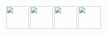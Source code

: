 
<img src="https://user-images.githubusercontent.com/4249591/31364931-110e9c54-ad36-11e7-8d79-bdffd8c68b64.png" height="60">

<img src="https://user-images.githubusercontent.com/4249591/31364932-15a772d6-ad36-11e7-9327-6460218d3f1a.png" height="60">

<img src="https://user-images.githubusercontent.com/4249591/31364935-18e2afba-ad36-11e7-8120-022b9f832284.png" height="60">

<img src="https://user-images.githubusercontent.com/4249591/31364940-1bdbc2c4-ad36-11e7-8090-1308ae05f3dd.png" height="60">

